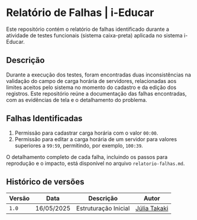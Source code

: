 # Relatório de Falhas | i-Educar

Este repositório contém o relatório de falhas identificado durante a atividade de testes funcionais (sistema caixa-preta) aplicada no sistema i-Educar.

## Descrição

Durante a execução dos testes, foram encontradas duas inconsistências na validação do campo de carga horária de servidores, relacionadas aos limites aceitos pelo sistema no momento do cadastro e da edição dos registros. Este repositório reúne a documentação das falhas encontradas, com as evidências de tela e o detalhamento do problema.

## Falhas Identificadas

1. Permissão para cadastrar carga horária com o valor `00:00`.
2. Permissão para editar a carga horária de um servidor para valores superiores a `99:59`, permitindo, por exemplo, `100:39`.

O detalhamento completo de cada falha, incluindo os passos para reprodução e o impacto, está disponível no arquivo `relatorio-falhas.md`.

## Histórico de versões
| Versão | Data       | Descrição | Autor     |
| ------ | ---------- | --------- | --------- |
| `1.0` | 16/05/2025  | Estruturação Inicial | [Júlia Takaki](https://github.com/juliatakaki) |
